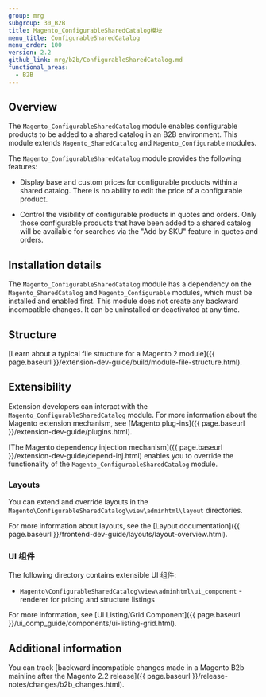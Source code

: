 ```yaml
---
group: mrg
subgroup: 30_B2B
title: Magento_ConfigurableSharedCatalog模块
menu_title: ConfigurableSharedCatalog
menu_order: 100
version: 2.2
github_link: mrg/b2b/ConfigurableSharedCatalog.md
functional_areas:
  - B2B
---
```


## Overview

The `Magento_ConfigurableSharedCatalog` module enables configurable products to be added to a shared catalog in an B2B environment. This module extends `Magento_SharedCatalog` and `Magento_Configurable` modules.

The `Magento_ConfigurableSharedCatalog` module provides the following features:

* Display base and custom prices for configurable products within a shared catalog. There is no ability to edit the price of a configurable product.

* Control the visibility of configurable products in quotes and orders. Only those configurable products that have been added to a shared catalog will be available for searches via the "Add by SKU" feature in quotes and orders.


## Installation details

The `Magento_ConfigurableSharedCatalog` module has a dependency on the `Magento_SharedCatalog` and `Magento_Configurable` modules, which must be installed and enabled first. This module does not create any backward incompatible changes. It can be uninstalled or deactivated at any time.

## Structure

[Learn about a typical file structure for a Magento 2 module]({{ page.baseurl }}/extension-dev-guide/build/module-file-structure.html).

## Extensibility

Extension developers can interact with the `Magento_ConfigurableSharedCatalog` module. For more information about the Magento extension mechanism, see [Magento plug-ins]({{ page.baseurl }}/extension-dev-guide/plugins.html).

[The Magento dependency injection mechanism]({{ page.baseurl }}/extension-dev-guide/depend-inj.html) enables you to override the functionality of the `Magento_ConfigurableSharedCatalog` module.

### Layouts

You can extend and override layouts in the `Magento\ConfigurableSharedCatalog\view\adminhtml\layout` directories.

For more information about layouts, see the [Layout documentation]({{ page.baseurl }}/frontend-dev-guide/layouts/layout-overview.html).

### UI 组件

The following directory contains extensible UI 组件:

* `Magento\ConfigurableSharedCatalog\view\adminhtml\ui_component` - renderer for pricing and structure listings

For more information, see [UI Listing/Grid Component]({{ page.baseurl }}/ui_comp_guide/components/ui-listing-grid.html).

## Additional information

You can track [backward incompatible changes made in a Magento B2b mainline after the Magento 2.2 release]({{ page.baseurl }}/release-notes/changes/b2b_changes.html).
